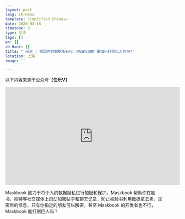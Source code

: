 ```yaml
---
layout: post
lang: zh-Hans
template: Simplified Chinese
date: 2020-03-18
timezone: 8
type: 采访
tags: []
en: []
zh-Hant: []
title: " 采访 | 拿回你的数据所有权，MASKBOOK 要如何打败巨人脸书?"
location: 上海
image: ''

---
```

以下内容来源于公众号【**伯乐V**】

<iframe width="560" height="315" src="https://www.youtube.com/embed/S0QYaTyVmHk" frameborder="0" allow="accelerometer; autoplay; clipboard-write; encrypted-media; gyroscope; picture-in-picture" allowfullscreen></iframe>

Maskbook 致力于将个人的数据隐私进行加密和保护。Maskbook 帮助你在脸书、推特等社交媒体上自动加密帖子和聊天记录，防止被脸书利用数据拿去卖，加密后的信息，只有你指定的朋友可以解密，甚至 Maskbook 的开发者也不行，Maskbook 能打倒巨人吗？